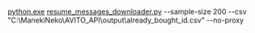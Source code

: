 [python.exe](http://_vscodecontentref_/11) [resume_messages_downloader.py](http://_vscodecontentref_/12) --sample-size 200 --csv "C:\ManekiNeko\AVITO_API\output\already_bought_id.csv" --no-proxy